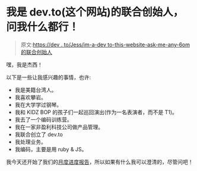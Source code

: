 # 我是 dev.to(这个网站)的联合创始人，问我什么都行！

> 原文:[https://dev . to/Jess/im-a-dev to-this-website-ask-me-any-6om 的联合创始人](https://dev.to/jess/im-a-co-founder-of-devto-this-website-ask-me-anything-6om)

嘿，我是杰西！

以下是一些让我感兴趣的事情，也许:

*   我是美籍台湾人。
*   我喜欢攀岩。
*   我在大学学过钢琴。
*   我和 KIDZ BOP 的孩子们一起巡回演出(作为一名表演者，而不是 T1)。
*   我去了一个编码训练营。
*   我在一家非盈利科技公司做产品管理。
*   我联合创立了 dev.to
*   我处理业务。
*   我编码，主要是用 ruby & JS。

我今天还开始了我们的[月度进度报告](https://dev.to/jess/kicking-off-our-monthly-updates-co0)，所以如果有什么我可以澄清的，尽管问吧！